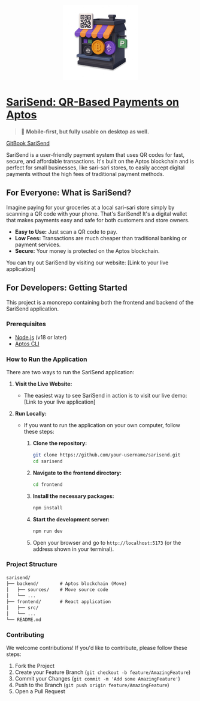 <div align="center">

![Logo](./assets/logo.png)

</div>

# [SariSend: QR-Based Payments on Aptos](https://sarisend.vercel.app)

> 📱 **Mobile-first, but fully usable on desktop as well.**

[GitBook SariSend](https://sarisend.gitbook.io/)

SariSend is a user-friendly payment system that uses QR codes for fast, secure, and affordable transactions. It's built on the Aptos blockchain and is perfect for small businesses, like sari-sari stores, to easily accept digital payments without the high fees of traditional payment methods.

## For Everyone: What is SariSend?

Imagine paying for your groceries at a local sari-sari store simply by scanning a QR code with your phone. That's SariSend! It's a digital wallet that makes payments easy and safe for both customers and store owners.

*   **Easy to Use:** Just scan a QR code to pay.
*   **Low Fees:** Transactions are much cheaper than traditional banking or payment services.
*   **Secure:** Your money is protected on the Aptos blockchain.

You can try out SariSend by visiting our website: [Link to your live application]

## For Developers: Getting Started

This project is a monorepo containing both the frontend and backend of the SariSend application.

### Prerequisites

*   [Node.js](https://nodejs.org/) (v18 or later)
*   [Aptos CLI](https://aptos.dev/cli-tools/aptos-cli/install-aptos-cli)

### How to Run the Application

There are two ways to run the SariSend application:

1.  **Visit the Live Website:**

    *   The easiest way to see SariSend in action is to visit our live demo: [Link to your live application]

2.  **Run Locally:**

    *   If you want to run the application on your own computer, follow these steps:

        1.  **Clone the repository:**
            ```bash
            git clone https://github.com/your-username/sarisend.git
            cd sarisend
            ```

        2.  **Navigate to the frontend directory:**
            ```bash
            cd frontend
            ```

        3.  **Install the necessary packages:**
            ```bash
            npm install
            ```

        4.  **Start the development server:**
            ```bash
            npm run dev
            ```

        5.  Open your browser and go to `http://localhost:5173` (or the address shown in your terminal).

### Project Structure

```
sarisend/
├── backend/        # Aptos blockchain (Move)
│   ├── sources/    # Move source code
│   └── ...
├── frontend/       # React application
│   ├── src/
│   └── ...
└── README.md
```

### Contributing

We welcome contributions! If you'd like to contribute, please follow these steps:

1.  Fork the Project
2.  Create your Feature Branch (`git checkout -b feature/AmazingFeature`)
3.  Commit your Changes (`git commit -m 'Add some AmazingFeature'`)
4.  Push to the Branch (`git push origin feature/AmazingFeature`)
5.  Open a Pull Request